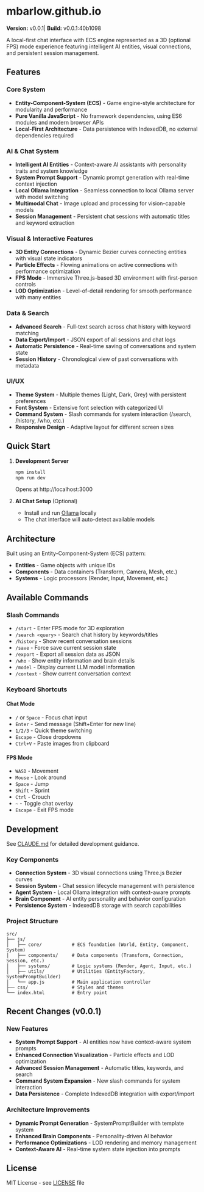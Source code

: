 # mbarlow.github.io

**Version:** v0.0.1| **Build:** v0.0.1:40b1098

A local-first chat interface with ECS engine represented as a 3D (optional FPS) mode experience featuring intelligent AI entities, visual connections, and persistent session management.

## Features

### Core System
- **Entity-Component-System (ECS)** - Game engine-style architecture for modularity and performance
- **Pure Vanilla JavaScript** - No framework dependencies, using ES6 modules and modern browser APIs
- **Local-First Architecture** - Data persistence with IndexedDB, no external dependencies required

### AI & Chat System  
- **Intelligent AI Entities** - Context-aware AI assistants with personality traits and system knowledge
- **System Prompt Support** - Dynamic prompt generation with real-time context injection
- **Local Ollama Integration** - Seamless connection to local Ollama server with model switching
- **Multimodal Chat** - Image upload and processing for vision-capable models
- **Session Management** - Persistent chat sessions with automatic titles and keyword extraction

### Visual & Interactive Features
- **3D Entity Connections** - Dynamic Bezier curves connecting entities with visual state indicators
- **Particle Effects** - Flowing animations on active connections with performance optimization
- **FPS Mode** - Immersive Three.js-based 3D environment with first-person controls
- **LOD Optimization** - Level-of-detail rendering for smooth performance with many entities

### Data & Search
- **Advanced Search** - Full-text search across chat history with keyword matching
- **Data Export/Import** - JSON export of all sessions and chat logs
- **Automatic Persistence** - Real-time saving of conversations and system state
- **Session History** - Chronological view of past conversations with metadata

### UI/UX
- **Theme System** - Multiple themes (Light, Dark, Grey) with persistent preferences  
- **Font System** - Extensive font selection with categorized UI
- **Command System** - Slash commands for system interaction (/search, /history, /who, etc.)
- **Responsive Design** - Adaptive layout for different screen sizes

## Quick Start

1. **Development Server**
   ```bash
   npm install
   npm run dev
   ```
   Opens at http://localhost:3000

2. **AI Chat Setup** (Optional)
   - Install and run [Ollama](https://ollama.ai) locally
   - The chat interface will auto-detect available models

## Architecture

Built using an Entity-Component-System (ECS) pattern:
- **Entities** - Game objects with unique IDs
- **Components** - Data containers (Transform, Camera, Mesh, etc.)
- **Systems** - Logic processors (Render, Input, Movement, etc.)

## Available Commands

### Slash Commands
- `/start` - Enter FPS mode for 3D exploration
- `/search <query>` - Search chat history by keywords/titles  
- `/history` - Show recent conversation sessions
- `/save` - Force save current session state
- `/export` - Export all session data as JSON
- `/who` - Show entity information and brain details
- `/model` - Display current LLM model information
- `/context` - Show current conversation context

### Keyboard Shortcuts

#### Chat Mode
- `/` or `Space` - Focus chat input
- `Enter` - Send message (Shift+Enter for new line)
- `1/2/3` - Quick theme switching
- `Escape` - Close dropdowns
- `Ctrl+V` - Paste images from clipboard

#### FPS Mode  
- `WASD` - Movement
- `Mouse` - Look around
- `Space` - Jump
- `Shift` - Sprint
- `Ctrl` - Crouch
- `~` - Toggle chat overlay
- `Escape` - Exit FPS mode

## Development

See [CLAUDE.md](CLAUDE.md) for detailed development guidance.

### Key Components

- **Connection System** - 3D visual connections using Three.js Bezier curves
- **Session System** - Chat session lifecycle management with persistence
- **Agent System** - Local Ollama integration with context-aware prompts
- **Brain Component** - AI entity personality and behavior configuration
- **Persistence System** - IndexedDB storage with search capabilities

### Project Structure

```
src/
├── js/
│   ├── core/           # ECS foundation (World, Entity, Component, System)
│   ├── components/     # Data components (Transform, Connection, Session, etc.)
│   ├── systems/        # Logic systems (Render, Agent, Input, etc.)
│   ├── utils/          # Utilities (EntityFactory, SystemPromptBuilder)
│   └── app.js          # Main application controller
├── css/                # Styles and themes
└── index.html          # Entry point
```

## Recent Changes (v0.0.1)

### New Features
- **System Prompt Support** - AI entities now have context-aware system prompts
- **Enhanced Connection Visualization** - Particle effects and LOD optimization
- **Advanced Session Management** - Automatic titles, keywords, and search
- **Command System Expansion** - New slash commands for system interaction
- **Data Persistence** - Complete IndexedDB integration with export/import

### Architecture Improvements
- **Dynamic Prompt Generation** - SystemPromptBuilder with template system
- **Enhanced Brain Components** - Personality-driven AI behavior
- **Performance Optimizations** - LOD rendering and memory management
- **Context-Aware AI** - Real-time system state injection into prompts

## License

MIT License - see [LICENSE](LICENSE) file
